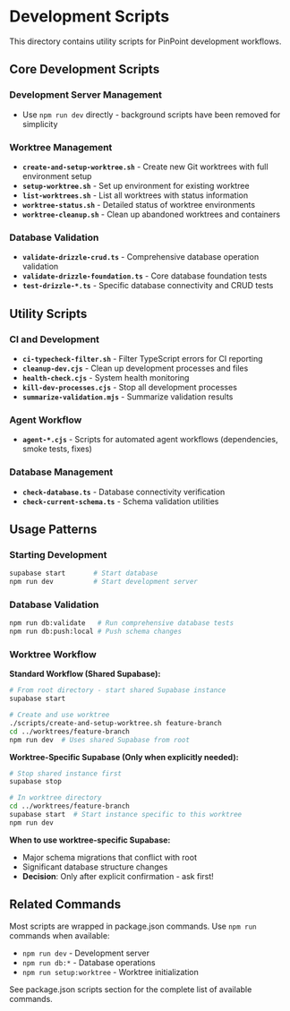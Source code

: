 # Development Scripts

This directory contains utility scripts for PinPoint development workflows.

## Core Development Scripts

### Development Server Management

- Use `npm run dev` directly - background scripts have been removed for simplicity

### Worktree Management

- **`create-and-setup-worktree.sh`** - Create new Git worktrees with full environment setup
- **`setup-worktree.sh`** - Set up environment for existing worktree
- **`list-worktrees.sh`** - List all worktrees with status information
- **`worktree-status.sh`** - Detailed status of worktree environments
- **`worktree-cleanup.sh`** - Clean up abandoned worktrees and containers

### Database Validation

- **`validate-drizzle-crud.ts`** - Comprehensive database operation validation
- **`validate-drizzle-foundation.ts`** - Core database foundation tests
- **`test-drizzle-*.ts`** - Specific database connectivity and CRUD tests

## Utility Scripts

### CI and Development

- **`ci-typecheck-filter.sh`** - Filter TypeScript errors for CI reporting
- **`cleanup-dev.cjs`** - Clean up development processes and files
- **`health-check.cjs`** - System health monitoring
- **`kill-dev-processes.cjs`** - Stop all development processes
- **`summarize-validation.mjs`** - Summarize validation results

### Agent Workflow

- **`agent-*.cjs`** - Scripts for automated agent workflows (dependencies, smoke tests, fixes)

### Database Management

- **`check-database.ts`** - Database connectivity verification
- **`check-current-schema.ts`** - Schema validation utilities

## Usage Patterns

### Starting Development

```bash
supabase start       # Start database
npm run dev          # Start development server
```

### Database Validation

```bash
npm run db:validate   # Run comprehensive database tests
npm run db:push:local # Push schema changes
```

### Worktree Workflow

**Standard Workflow (Shared Supabase):**
```bash
# From root directory - start shared Supabase instance
supabase start

# Create and use worktree
./scripts/create-and-setup-worktree.sh feature-branch
cd ../worktrees/feature-branch
npm run dev  # Uses shared Supabase from root
```

**Worktree-Specific Supabase (Only when explicitly needed):**
```bash
# Stop shared instance first
supabase stop

# In worktree directory
cd ../worktrees/feature-branch
supabase start  # Start instance specific to this worktree
npm run dev
```

**When to use worktree-specific Supabase:**
- Major schema migrations that conflict with root
- Significant database structure changes
- **Decision**: Only after explicit confirmation - ask first!

## Related Commands

Most scripts are wrapped in package.json commands. Use `npm run` commands when available:

- `npm run dev` - Development server
- `npm run db:*` - Database operations
- `npm run setup:worktree` - Worktree initialization

See package.json scripts section for the complete list of available commands.
